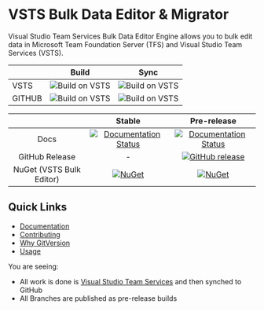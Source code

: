 # VSTS Bulk Data Editor & Migrator 
Visual Studio Team Services Bulk Data Editor Engine allows you to bulk edit data in Microsoft Team Foundation Server (TFS) and Visual Studio Team Services (VSTS).

|         | Build           | Sync           |
| ------------- |:-------------:|:-------------:|
| VSTS      | ![Build on VSTS](https://nkdagility.visualstudio.com/_apis/public/build/definitions/1b52ce63-eccc-41c8-88f9-ae6ebeefdc63/57/badge) | ![Build on VSTS](https://nkdagility.visualstudio.com/_apis/public/build/definitions/1b52ce63-eccc-41c8-88f9-ae6ebeefdc63/58/badge) | 
| GITHUB      | ![Build on VSTS](https://nkdagility.visualstudio.com/_apis/public/build/definitions/1b52ce63-eccc-41c8-88f9-ae6ebeefdc63/60/badge)     | ![Build on VSTS](https://nkdagility.visualstudio.com/_apis/public/build/definitions/1b52ce63-eccc-41c8-88f9-ae6ebeefdc63/59/badge)      |


||Stable|Pre-release|
|:--:|:--:|:--:|
|Docs|[![Documentation Status](https://readthedocs.org/projects/vsts-bulk-editor/badge/?version=stable)](http://vsts-bulk-editor.readthedocs.org/en/stable/)|[![Documentation Status](https://readthedocs.org/projects/vsts-bulk-editor/badge/?version=latest)](http://vsts-bulk-editor.readthedocs.org/en/latest/)|
|GitHub Release|-|[![GitHub release](https://img.shields.io/github/release/nkdAgility/vsts-data-bulk-editor.svg?maxAge=2592000)](https://github.com/nkdAgility/vsts-data-bulk-editor/releases)|
|NuGet (VSTS Bulk Editor)|[![NuGet](https://img.shields.io/nuget/v/VSTS.DataBulkEditor.Engine.svg)](https://www.nuget.org/packages/VSTS.DataBulkEditor.Engine)|[![NuGet](https://img.shields.io/nuget/vpre/VSTS.DataBulkEditor.Engine.svg)](https://www.nuget.org/packages/VSTS.DataBulkEditor.Engine)|

## Quick Links
 - [Documentation](http://vsts-bulk-editor.readthedocs.io/en/latest)
 - [Contributing](http://vsts-bulk-editor.readthedocs.io/en/latest/#contributing)
 - [Why GitVersion](http://gitversion.readthedocs.org/en/latest/why)
 - [Usage](http://vsts-bulk-editor.readthedocs.io/en/latest/usage/usage/)

You are seeing:

 - All work is done is [Visual Studio Team Services](https://www.visualstudio.com/products/what-is-visual-studio-online-vs) and then synched to GitHub
 - All Branches are published as pre-release builds

